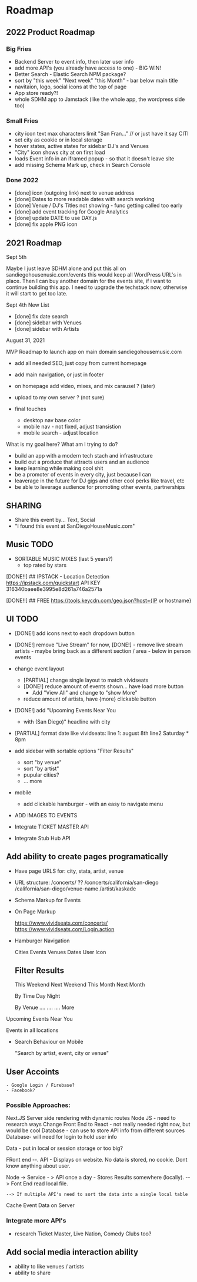 # Roadmap

## 2022 Product Roadmap

### Big Fries

- Backend Server to event info, then later user info
- add more API's (you already have access to one) - BIG WIN!
- Better Search - Elastic Search NPM package?
- sort by "this week" "Next week" "this Month" - bar below main title
- navitaion, logo, social icons at the top of page
- App store ready?!
- whole SDHM app to Jamstack (like the whole app, the wordpress side too)

### Small Fries

- city icon text max characters limit "San Fran..." // or just have it say CITI
- set city as cookie or in local storage
- hover states, active states for sidebar DJ's and Venues
- "City" icon shows city at on first load
- loads Event info in an iframed popup - so that it doesn't leave site
- add missing Schema Mark up, check in Search Console

### Done 2022

- [done] icon (outgoing link) next to venue address
- [done] Dates to more readable dates with search working
- [done] Venue / DJ's Titles not showing - func getting called too early
- [done] add event tracking for Google Analytics
- [done] update DATE to use DAY.js
- [done] fix apple PNG icon

## 2021 Roadmap

Sept 5th

Maybe I just leave SDHM alone and put this all on sandiegohousenusic.com/events
this would keep all WordPress URL's in place.
Then I can buy another domain for the events site, if i want to continue building this app. I need to upgrade the techstack now, otherwise it will start to get too late.

Sept 4th New List

- [done] fix date search
- [done] sidebar with Venues
- [done] sidebar with Artists

August 31, 2021

MVP Roadmap to launch app on main domain sandiegohousemusic.com

- add all needed SEO, just copy from current homepage
- add main navigation, or just in footer
- on homepage add video, mixes, and mix carausel ? (later)
- upload to my own server ? (not sure)

- final touches
  - desktop nav base color
  - mobile nav - not fixed, adjust transistion
  - mobile search - adjust location

What is my goal here? What am I trying to do?

- build an app with a modern tech stach and infrastructure
- build out a produce that attracts users and an audience
- keep learning while making cool shit
- be a promoter of events in every city, just because I can
- leaverage in the future for DJ gigs and other cool perks like travel, etc
- be able to leverage audience for promoting other events, partnerships

## SHARING

- Share this event by... Text, Social
- "I found this event at SanDiegoHouseMusic.com"

## Music TODO

- SORTABLE MUSIC MIXES (last 5 years?)
  - top rated by stars

[DONE!!] ## IPSTACK - Location Detection  
 https://ipstack.com/quickstart
API KEY 316340baee8e3995e8d261a746a2571a

[DONE!!] ## FREE
https://tools.keycdn.com/geo.json?host={IP or hostname}

## UI TODO

- [DONE!] add icons next to each dropdown button
- [DONE!] remove "Live Stream" for now,
  [DONE!] - remove live stream artists - maybe bring back as a different section / area - below in person events

- change event layout

  - [PARTIAL] change single layout to match vividseats
  - [DONE!] reduce amount of events shown... have load more button
    - Add "View All" and change to "show More"
  - reduce amount of artists, have {more} clickable button

- [DONE!] add "Upcoming Events Near You

  - with (San Diego)" headline with city

- [PARTIAL] format date like vividseats: line 1: august 8th line2 Saturday \* 8pm

- add sidebar with sortable options "Filter Results"

  - sort "by venue"
  - sort "by artist"
  - pupular cities?
  - ... more

- mobile

  - add clickable hamburger - with an easy to navigate menu

- ADD IMAGES TO EVENTS
- Integrate TICKET MASTER API
- Integrate Stub Hub API

## Add ability to create pages programatically

- Have page URLS for: city, stata, artist, venue
- URL structure:
  /concerts/ ??
  /concerts/california/san-diego
  /california/san-diego/venue-name
  /artist/kaskade

- Schema Markup for Events
- On Page Markup

  https://www.vividseats.com/concerts/
  https://www.vividseats.com/Login.action

- Hamburger Navigation

  Cities
  Events
  Venues
  Dates
  User Icon

  ## Filter Results

  This Weekend
  Next Weekend
  This Month
  Next Month

  By Time
  Day
  Night

  By Venue
  ....
  ....
  ....
  More

Upcoming Events Near You

Events in all locations

- Search Behaviour on Mobile

  "Search by artist, event, city or venue"

## User Accoints

    - Google Login / Firebase?
    - Facebook?

### Possible Approaches:

Next.JS Server side rendering with dynamic routes
Node JS - need to research ways
Change Front End to React - not really needed right now, but would be cool
Database - can use to store API info from different sources
Database- will need for login to hold user info

Data - put in local or session storage or too big?

FRont end --. API - Displays on website. No data is stored, no cookie. Dont know anything about user.

Node -> Service - > API once a day - Stores Results somewhere (locally).
--> Font End read local file.

    --> If multiple API's need to sort the data into a single local table

Cache Event Data on Server

### Integrate more API's

- research Ticket Master, Live Nation, Comedy Clubs too?

## Add social media interaction ability

- ability to like venues / artists
- ability to share
